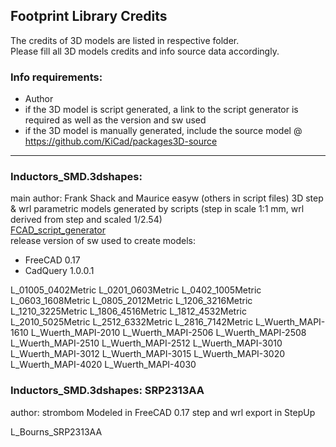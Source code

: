 ## Footprint Library Credits

The credits of 3D models are listed in respective folder.  
Please fill all 3D models credits and info source data accordingly.  

### Info requirements:
- Author
- if the 3D model is script generated, a link to the script generator is required as well as the version and sw used
- if the 3D model is manually generated, include the source model @ https://github.com/KiCad/packages3D-source

<hr>  

### Inductors_SMD.3dshapes:  
main author: Frank Shack and Maurice easyw (others in script files) 
3D step & wrl parametric models generated by scripts (step in scale 1:1 mm, wrl derived from step and scaled 1/2.54)  
[FCAD_script_generator](https://github.com/easyw/kicad-3d-models-in-freecad/tree/master/cadquery/FCAD_script_generator)  
release version of sw used to create models:  
- FreeCAD 0.17
- CadQuery 1.0.0.1 

L_01005_0402Metric
L_0201_0603Metric
L_0402_1005Metric
L_0603_1608Metric
L_0805_2012Metric
L_1206_3216Metric
L_1210_3225Metric
L_1806_4516Metric
L_1812_4532Metric
L_2010_5025Metric
L_2512_6332Metric
L_2816_7142Metric
L_Wuerth_MAPI-1610
L_Wuerth_MAPI-2010
L_Wuerth_MAPI-2506
L_Wuerth_MAPI-2508
L_Wuerth_MAPI-2510
L_Wuerth_MAPI-2512
L_Wuerth_MAPI-3010
L_Wuerth_MAPI-3012
L_Wuerth_MAPI-3015
L_Wuerth_MAPI-3020
L_Wuerth_MAPI-4020
L_Wuerth_MAPI-4030


 ### Inductors_SMD.3dshapes: SRP2313AA
 
 author: strombom
 Modeled in FreeCAD 0.17
 step and wrl export in StepUp
 
 L_Bourns_SRP2313AA
